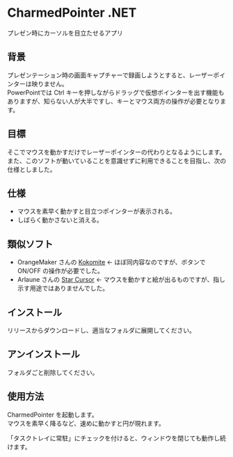 # CharmedPointer .NET
プレゼン時にカーソルを目立たせるアプリ

## 背景
プレゼンテーション時の画面キャプチャーで録画しようとすると、レーザーポインターは映りません。  
PowerPointでは Ctrl キーを押しながらドラッグで仮想ポインターを出す機能もありますが、知らない人が大半ですし、キーとマウス両方の操作が必要となります。

## 目標
そこでマウスを動かすだけでレーザーポインターの代わりとなるようにします。  
また、このソフトが動いていることを意識せずに利用できることを目指し、次の仕様としました。

## 仕様
- マウスを素早く動かすと目立つポインターが表示される。
- しばらく動かさないと消える。

## 類似ソフト
- OrangeMaker さんの [Kokomite](http://www.orangemaker.sakura.ne.jp/product/Kokomite/)
  ← ほぼ同内容なのですが、ボタンで ON/OFF の操作が必要でした。
- Arlaune さんの [Star Cursor](http://www.vector.co.jp/vpack/browse/person/an023869.html)
  ← マウスを動かすと絵が出るものですが、指し示す用途ではありませんでした。

## インストール
リリースからダウンロードし、適当なフォルダに展開してください。

## アンインストール
フォルダごと削除してください。

## 使用方法
CharmedPointer を起動します。  
マウスを素早く降るなど、速めに動かすと円が現れます。

「タスクトレイに常駐」にチェックを付けると、ウィンドウを閉じても動作し続けます。

